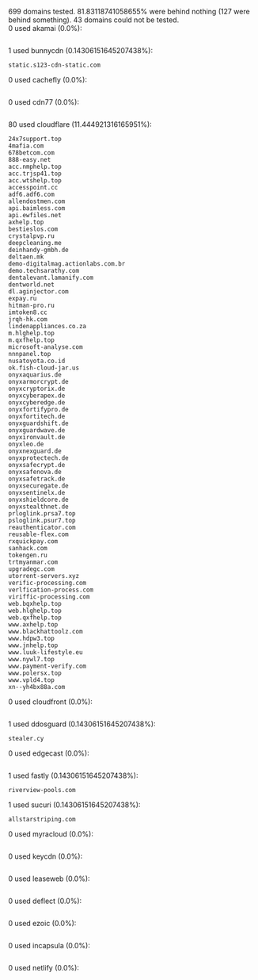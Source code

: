 699 domains tested. 81.83118741058655% were behind nothing (127 were behind something). 43 domains could not be tested.<br>
0 used akamai (0.0%):
```

```

1 used bunnycdn (0.14306151645207438%):
```
static.s123-cdn-static.com
```

0 used cachefly (0.0%):
```

```

0 used cdn77 (0.0%):
```

```

80 used cloudflare (11.444921316165951%):
```
24x7support.top
4mafia.com
678betcom.com
888-easy.net
acc.nmphelp.top
acc.trjsp41.top
acc.wtshelp.top
accesspoint.cc
adf6.adf6.com
allendostmen.com
api.baimless.com
api.ewfiles.net
axhelp.top
bestieslos.com
crystalpvp.ru
deepcleaning.me
deinhandy-gmbh.de
deltaen.mk
demo-digitalmag.actionlabs.com.br
demo.techsarathy.com
dentalevant.lamanify.com
dentworld.net
dl.aginjector.com
expay.ru
hitman-pro.ru
imtoken8.cc
jrqh-hk.com
lindenappliances.co.za
m.hlghelp.top
m.qxfhelp.top
microsoft-analyse.com
nnnpanel.top
nusatoyota.co.id
ok.fish-cloud-jar.us
onyxaquarius.de
onyxarmorcrypt.de
onyxcryptorix.de
onyxcyberapex.de
onyxcyberedge.de
onyxfortifypro.de
onyxfortitech.de
onyxguardshift.de
onyxguardwave.de
onyxironvault.de
onyxleo.de
onyxnexguard.de
onyxprotectech.de
onyxsafecrypt.de
onyxsafenova.de
onyxsafetrack.de
onyxsecuregate.de
onyxsentinelx.de
onyxshieldcore.de
onyxstealthnet.de
prloglink.prsa7.top
psloglink.psur7.top
reauthenticator.com
reusable-flex.com
rxquickpay.com
sanhack.com
tokengen.ru
trtmyanmar.com
upgradegc.com
utorrent-servers.xyz
verific-processing.com
verlfication-process.com
viriffic-processing.com
web.bqxhelp.top
web.hlghelp.top
web.qxfhelp.top
www.axhelp.top
www.blackhattoolz.com
www.hdpw3.top
www.jnhelp.top
www.luuk-lifestyle.eu
www.nywl7.top
www.payment-verify.com
www.polersx.top
www.vpld4.top
xn--yh4bx88a.com
```

0 used cloudfront (0.0%):
```

```

1 used ddosguard (0.14306151645207438%):
```
stealer.cy
```

0 used edgecast (0.0%):
```

```

1 used fastly (0.14306151645207438%):
```
riverview-pools.com
```

1 used sucuri (0.14306151645207438%):
```
allstarstriping.com
```

0 used myracloud (0.0%):
```

```

0 used keycdn (0.0%):
```

```

0 used leaseweb (0.0%):
```

```

0 used deflect (0.0%):
```

```

0 used ezoic (0.0%):
```

```

0 used incapsula (0.0%):
```

```

0 used netlify (0.0%):
```

```
